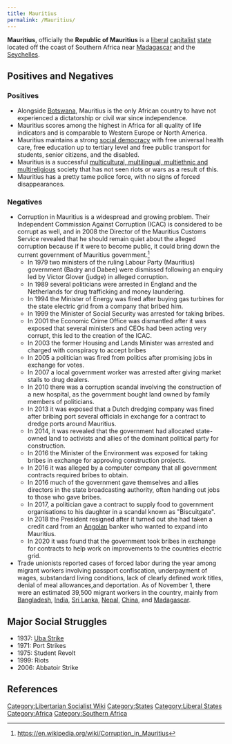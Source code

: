 ```yaml
---
title: Mauritius
permalink: /Mauritius/
---
```


**Mauritius**, officially the **Republic of Mauritius** is a
[liberal](Liberalism "wikilink") [capitalist](Capitalism "wikilink")
[state](List_of_States "wikilink") located off the coast of Southern
Africa near [Madagascar](Madagascar "wikilink") and the
[Seychelles](Seychelles "wikilink").

## Positives and Negatives

### Positives

- Alongside [Botswana](Botswana "wikilink"), Mauritius is the only
  African country to have not experienced a dictatorship or civil war
  since independence.
- Mauritius scores among the highest in Africa for all quality of life
  indicators and is comparable to Western Europe or North America.
- Mauritius maintains a strong [social
  democracy](Social_Democracy "wikilink") with free universal health
  care, free education up to tertiary level and free public transport
  for students, senior citizens, and the disabled.
- Mauritius is a successful [multicultural, multilingual, multiethnic
  and multireligious](Diversity_(Sociology) "wikilink") society that has
  not seen riots or wars as a result of this.
- Mauritius has a pretty tame police force, with no signs of forced
  disappearances.

### Negatives

- Corruption in Mauritius is a widespread and growing problem. Their
  Independent Commission Against Corruption (ICAC) is considered to be
  corrupt as well, and in 2008 the Director of the Mauritius Customs
  Service revealed that he should remain quiet about the alleged
  corruption because if it were to become public, it could bring down
  the current government of Mauritius government.[^1]
  - In 1979 two ministers of the ruling Labour Party (Mauritius)
    government (Badry and Dabee) were dismissed following an enquiry led
    by Victor Glover (judge) in alleged corruption.
  - In 1989 several politicians were arrested in England and the
    Netherlands for drug trafficking and money laundering.
  - In 1994 the Minister of Energy was fired after buying gas turbines
    for the state electric grid from a company that bribed him.
  - In 1999 the Minister of Social Security was arrested for taking
    bribes.
  - In 2001 the Economic Crime Office was dismantled after it was
    exposed that several ministers and CEOs had been acting very
    corrupt, this led to the creation of the ICAC.
  - In 2003 the former Housing and Lands Minister was arrested and
    charged with conspiracy to accept bribes
  - In 2005 a politician was fired from politics after promising jobs in
    exchange for votes.
  - In 2007 a local government worker was arrested after giving market
    stalls to drug dealers.
  - In 2010 there was a corruption scandal involving the construction of
    a new hospital, as the government bought land owned by family
    members of politicians.
  - In 2013 it was exposed that a Dutch dredging company was fined after
    bribing port several officials in exchange for a contract to dredge
    ports around Mauritius.
  - In 2014, it was revealed that the government had allocated
    state-owned land to activists and allies of the dominant political
    party for construction.
  - In 2016 the Minister of the Environment was exposed for taking
    bribes in exchange for approving construction projects.
  - In 2016 it was alleged by a computer company that all government
    contracts required bribes to obtain.
  - In 2016 much of the government gave themselves and allies directors
    in the state broadcasting authority, often handing out jobs to those
    who gave bribes.
  - In 2017, a politician gave a contract to supply food to government
    organisations to his daughter in a scandal known as "Biscuitgate".
  - In 2018 the President resigned after it turned out she had taken a
    credit card from an [Angolan](Angola "wikilink") banker who wanted
    to expand into Mauritius.
  - In 2020 it was found that the government took bribes in exchange for
    contracts to help work on improvements to the countries electric
    grid.
- Trade unionists reported cases of forced labor during the year among
  migrant workers involving passport confiscation, underpayment of
  wages, substandard living conditions, lack of clearly defined work
  titles, denial of meal allowances,and deportation. As of November 1,
  there were an estimated 39,500 migrant workers in the country, mainly
  from [Bangladesh](Bangladesh "wikilink"), [India](India "wikilink"),
  [Sri Lanka](Sri_Lanka "wikilink"), [Nepal](Nepal "wikilink"),
  [China](China "wikilink"), and [Madagascar](Madagascar "wikilink").

## Major Social Struggles

- 1937: [Uba Strike](Uba_Strike_(1937) "wikilink")
- 1971: Port Strikes
- 1975: Student Revolt
- 1999: Riots
- 2006: Abbatoir Strike

## References

<references />

[Category:Libertarian Socialist
Wiki](Category:Libertarian_Socialist_Wiki "wikilink")
[Category:States](Category:States "wikilink") [Category:Liberal
States](Category:Liberal_States "wikilink")
[Category:Africa](Category:Africa "wikilink") [Category:Southern
Africa](Category:Southern_Africa "wikilink")

[^1]: <https://en.wikipedia.org/wiki/Corruption_in_Mauritius>
